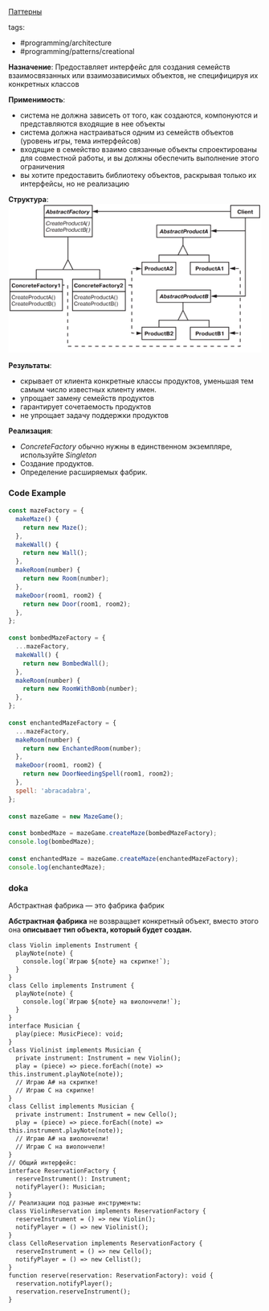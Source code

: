 [Паттерны](../../Patterns.md)

tags:

- #programming/architecture
- #programming/patterns/creational

**Назначение**: Предоставляет интерфейс для создания семейств взаимосвязанных или взаимозависимых объектов, не специфицируя их конкретных классов

**Применимость**:

- система не должна зависеть от того, как создаются, компонуются и представляются входящие в нее объекты
- система должна настраиваться одним из семейств объектов (уровень игры, тема интерфейсов)
- входящие в семейство взаимо связанные объекты спроектированы для совместной работы, и вы должны обеспечить выполнение этого ограничения
- вы хотите предоставить библиотеку объектов, раскрывая только их интерфейсы, но не реализацию

**Структура**:
![AbstractFactory](../img/AbstractFactory.png)

**Результаты**:

- скрывает от клиента конкретные классы продуктов, уменьшая тем самым число известных клиенту имен.
- упрощает замену семейств продуктов
- гарантирует сочетаемость продуктов
- не упрощает задачу поддержки продуктов

**Реализация**:

- _ConcreteFactory_ обычно нужны в единственном экземпляре, используйте _Singleton_
- Создание продуктов.
- Определение расширяемых фабрик.

### Code Example

```jsx
const mazeFactory = {
  makeMaze() {
    return new Maze();
  },
  makeWall() {
    return new Wall();
  },
  makeRoom(number) {
    return new Room(number);
  },
  makeDoor(room1, room2) {
    return new Door(room1, room2);
  },
};

const bombedMazeFactory = {
  ...mazeFactory,
  makeWall() {
    return new BombedWall();
  },
  makeRoom(number) {
    return new RoomWithBomb(number);
  },
};

const enchantedMazeFactory = {
  ...mazeFactory,
  makeRoom(number) {
    return new EnchantedRoom(number);
  },
  makeDoor(room1, room2) {
    return new DoorNeedingSpell(room1, room2);
  },
  spell: 'abracadabra',
};

const mazeGame = new MazeGame();

const bombedMaze = mazeGame.createMaze(bombedMazeFactory);
console.log(bombedMaze);

const enchantedMaze = mazeGame.createMaze(enchantedMazeFactory);
console.log(enchantedMaze);
```

### doka

Абстрактная фабрика — это фабрика фабрик

**Абстрактная фабрика** не возвращает конкретный объект, вместо этого она **описывает тип объекта, который будет создан.**

```tsx
class Violin implements Instrument {
  playNote(note) {
    console.log(`Играю ${note} на скрипке!`);
  }
}
class Cello implements Instrument {
  playNote(note) {
    console.log(`Играю ${note} на виолончели!`);
  }
}
interface Musician {
  play(piece: MusicPiece): void;
}
class Violinist implements Musician {
  private instrument: Instrument = new Violin();
  play = (piece) => piece.forEach((note) => this.instrument.playNote(note));
  // Играю A# на скрипке!
  // Играю C на скрипке!
}
class Cellist implements Musician {
  private instrument: Instrument = new Cello();
  play = (piece) => piece.forEach((note) => this.instrument.playNote(note));
  // Играю A# на виолончели!
  // Играю C на виолончели!
}
// Общий интерфейс:
interface ReservationFactory {
  reserveInstrument(): Instrument;
  notifyPlayer(): Musician;
}
// Реализации под разные инструменты:
class ViolinReservation implements ReservationFactory {
  reserveInstrument = () => new Violin();
  notifyPlayer = () => new Violinist();
}
class CelloReservation implements ReservationFactory {
  reserveInstrument = () => new Cello();
  notifyPlayer = () => new Cellist();
}
function reserve(reservation: ReservationFactory): void {
  reservation.notifyPlayer();
  reservation.reserveInstrument();
}
```
